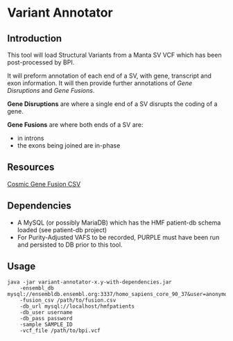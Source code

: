 # Variant Annotator

## Introduction

This tool will load Structural Variants from a Manta SV VCF which has been post-processed by BPI.

It will preform annotation of each end of a SV, with gene, transcript and exon information.
It will then provide further annotations of *Gene Disruptions* and *Gene Fusions*.

**Gene Disruptions** are where a single end of a SV disrupts the coding of a gene.

**Gene Fusions** are where both ends of a SV are:
* in introns
* the exons being joined are in-phase

## Resources

[Cosmic Gene Fusion CSV](https://www.dropbox.com/s/ettsvttgrg1lc6j/cosmic_gene_fusions.csv?dl=0)

## Dependencies

* A MySQL (or possibly MariaDB) which has the HMF patient-db schema loaded (see patient-db project)
* For Purity-Adjusted VAFS to be recorded, PURPLE must have been run and persisted to DB prior to this tool.

## Usage

```
java -jar variant-annotator-x.y-with-dependencies.jar
    -ensembl_db mysql://ensembldb.ensembl.org:3337/homo_sapiens_core_90_37&user=anonymous
    -fusion_csv /path/to/fusion.csv
    -db_url mysql://localhost/hmfpatients
    -db_user username
    -db_pass password
    -sample SAMPLE_ID
    -vcf_file /path/to/bpi.vcf
``` 
